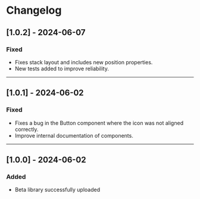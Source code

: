 # Changelog

## [1.0.2] - 2024-06-07

### Fixed

- Fixes stack layout and includes new position properties.
- New tests added to improve reliability.

---

## [1.0.1] - 2024-06-02

### Fixed

- Fixes a bug in the Button component where the icon was not aligned correctly.
- Improve internal documentation of components.

---

## [1.0.0] - 2024-06-02

### Added

- Beta library successfully uploaded
